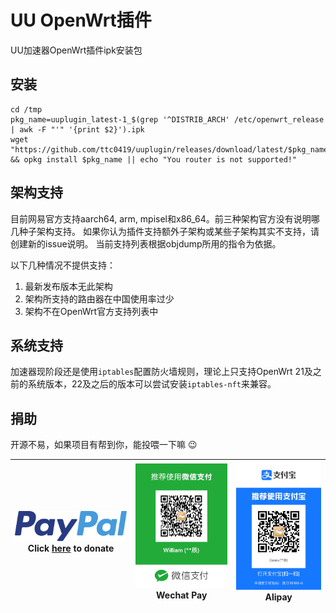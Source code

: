 # UU OpenWrt插件
UU加速器OpenWrt插件ipk安装包

## 安装
```shell
cd /tmp
pkg_name=uuplugin_latest-1_$(grep '^DISTRIB_ARCH' /etc/openwrt_release | awk -F "'" '{print $2}').ipk
wget "https://github.com/ttc0419/uuplugin/releases/download/latest/$pkg_name" && opkg install $pkg_name || echo "You router is not supported!"
```

## 架构支持
目前网易官方支持aarch64, arm, mpisel和x86_64。前三种架构官方没有说明哪几种子架构支持。
如果你认为插件支持额外子架构或某些子架构其实不支持，请创建新的issue说明。
当前支持列表根据objdump所用的指令为依据。

以下几种情况不提供支持：
1. 最新发布版本无此架构
2. 架构所支持的路由器在中国使用率过少
3. 架构不在OpenWrt官方支持列表中

## 系统支持
加速器现阶段还是使用```iptables```配置防火墙规则，理论上只支持OpenWrt 21及之前的系统版本，22及之后的版本可以尝试安装```iptables-nft```来兼容。

## 捐助
开源不易，如果项目有帮到你，能投喂一下嘛 😉

| [![PayPal](/images/paypal.svg)](https://www.paypal.com/paypalme/tianchentang)<br/>Click [here](https://www.paypal.com/paypalme/tianchentang) to donate | ![Wechat Pay](/images/wechat.jpg)<br/>Wechat Pay | ![Alipay](/images/alipay.jpg) Alipay |
|--------------------------------------------------------------------------------------------------------------------------------------------------------|--------------------------------------------------|--------------------------------------|
